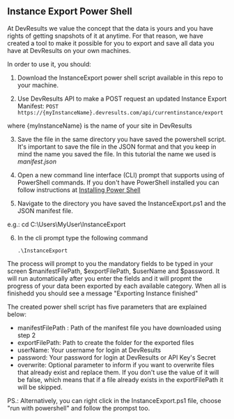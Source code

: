 ## Instance Export Power Shell

At DevResults we value the concept that the data is yours and you have rights of getting snapshots of it at anytime. For that reason, we have created a tool to make it possible for you to export and save all data you have at DevResults on your own machines.

In order to use it, you should:

1. Download the InstanceExport power shell script available in this repo to your machine.

2. Use DevResults API to make a POST request an updated Instance Export Manifest:
 ```POST https://{myInstanceName}.devresults.com/api/currentinstance/export```

where {myInstanceName} is the name of your site in DevResults

3. Save the file in the same directory you have saved the powershell script. It's important to save the file in the JSON format and that you keep in mind the name you saved the file. In this tutorial the name we used is *manifest.json*

4. Open a new command line interface (CLI) prompt that supports using of PowerShell commands. If you don't have PowerShell installed you can follow instructions at [Installing Power Shell](https://docs.microsoft.com/en-us/powershell/scripting/install/installing-powershell?view=powershell-7.1)

5. Navigate to the directory you have saved the InstanceExport.ps1 and the JSON manifest file.

e.g.: cd C:\Users\MyUser\InstanceExport

6. In the cli prompt type the following command
   
   ```
   .\InstanceExport
   ```

The process will prompt to you the mandatory fields to be typed in your screen $manifestFilePath, $exportFilePath, $userName and $password. 
It will run automatically after you enter the fields and it will propmt the progress of your data been exported by each available category. When all is finishedd you should see a message "Exporting Instance finished"

The created power shell script has five parameters that are explained below:
- manifestFilePath : Path of the manifest file you have downloaded using step 2
- exportFilePath: Path to create the folder for the exported files
- userName: Your username for login at DevResults
- password: Your password for login at DevResults or API Key's Secret
- overwrite: Optional parameter to inform if you want to overwrite files that already exist and replace them. If you don't use the value of it will be false, which means that if a file already exists in the exportFilePath it will be skipped.

PS.: Alternatively, you can right click in the InstanceExport.ps1 file, choose "run with powershell" and follow the prompst too.
